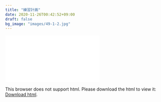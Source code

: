 ```yaml
---
title: "練習計画"
date: 2020-11-26T00:42:52+09:00
draft: false
bg_image: "images/49-1-2.jpg"
---
```


<object data="./pdf/practice_plan.htm" type="application/pdf" width="100%" height="1000px">
    <embed src="./pdf/practice_plan.htm">
        <p>This browser does not support html. Please download the html to view it: <a href="./pdf/practice_plan.htm">Download html</a>.</p>
    </embed>
</object>
